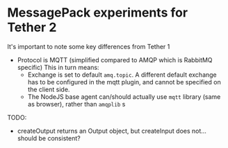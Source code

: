 # MessagePack experiments for Tether 2

It's important to note some key differences from Tether 1

- Protocol is MQTT (simplified compared to AMQP which is RabbitMQ specific) This in turn means:
  - Exchange is set to default `amq.topic`. A different default exchange has to be configured in the mqtt plugin, and cannot be specified on the client side.
  - The NodeJS base agent can/should actually use `mqtt` library (same as browser), rather than `amqplib`
    s

TODO:

- createOutput returns an Output object, but createInput does not... should be consistent?
